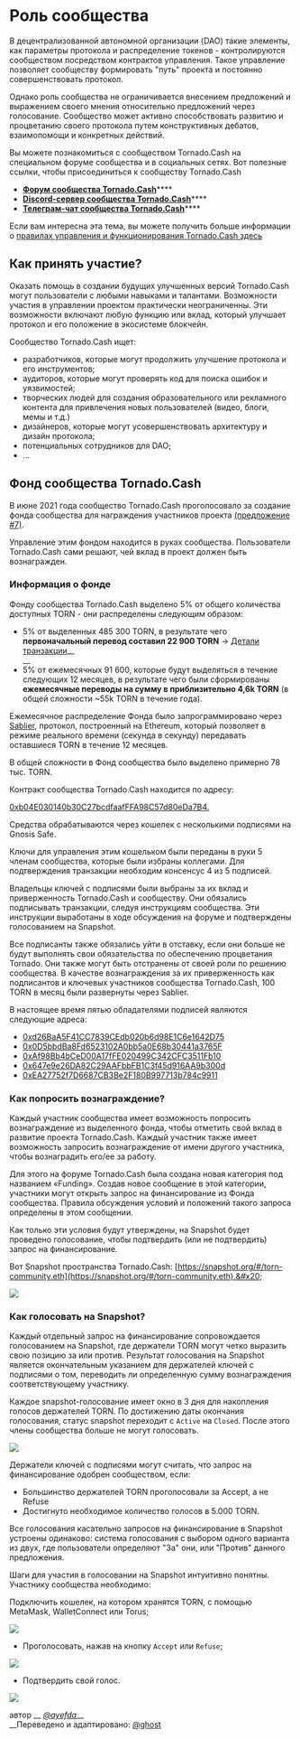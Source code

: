 # Роль сообщества

В децентрализованной автономной организации (DAO) такие элементы, как параметры протокола и распределение токенов - контролируются сообществом посредством контрактов управления. Такое управление позволяет сообществу формировать "путь" проекта и постоянно совершенствовать протокол.

Однако роль сообщества не ограничивается внесением предложений и выражением своего мнения относительно предложений через голосование. Сообщество может активно способствовать развитию и процветанию своего протокола путем конструктивных дебатов, взаимопомощи и конкретных действий.

Вы можете познакомиться с сообществом Tornado.Cash на специальном форуме сообщества и в социальных сетях. Вот полезные ссылки, чтобы присоединиться к сообществу Tornado.Cash

* [**Форум сообщества Tornado.Cash**](https://torn.community)****
* [**Discord-сервер сообщества Tornado.Cash**](https://discord.com/invite/TFDrM8K42j)****
* [**Телеграм-чат сообщества Tornado.Cash**](https://t.me/TornadoCashOfficial)****

Если вам интересна эта тема, вы можете получить больше информации о [правилах управления и функционирования Tornado.Cash здесь](https://docs.tornado.cash/governance)

## Как принять участие?

Оказать помощь в создании будущих улучшенных версий Tornado.Cash могут пользователи с любыми навыками и талантами. Возможности участия в управлении проектом практически неограниченны. Эти возможности включают любую функцию или вклад, который улучшает протокол и его положение в экосистеме блокчейн.

Сообщество Tornado.Cash ищет:

* разработчиков, которые могут продолжить улучшение протокола и его инструментов;
* аудиторов, которые могут проверять код для поиска ошибок и уязвимостей;
* творческих людей для создания образовательного или рекламного контента для привлечения новых пользователей  (видео, блоги, мемы и т.д.)
* дизайнеров, которые могут усовершенствовать архитектуру и дизайн протокола;
* потенциальных сотрудников для DAO;
* ...

## Фонд сообщества Tornado.Cash

В июне 2021 года сообщество Tornado.Cash проголосовало за создание фонда сообщества для награждения участников проекта [(предложение #7)](https://app.tornado.cash/governance/7).

Управление этим фондом находится в руках сообщества. Пользователи Tornado.Cash сами решают, чей вклад в проект должен быть вознагражден.

### Информация о фонде

Фонду сообщества Tornado.Cash выделено 5% от общего количества доступных TORN - они распределены следующим образом:

* 5% от выделенных 485 300 TORN, в результате чего **первоначальный перевод составил 22 900 TORN** -> [Детали транзакции](https://etherscan.io/tx/0xbe95f4268df2023d9ef234c1eedbb597b99e4c6e7d396d8f521ee482a1d93d47)__\
  __
* 5% от ежемесячных 91 600, которые будут выделяться в течение следующих 12 месяцев, в результате чего были сформированы **ежемесячные переводы на сумму в приблизительно 4,6k TORN** (в общей сложности \~55k TORN в течение года).

Ежемесячное распределение Фонда было запрограммировано через [Sablier](https://sablier.finance), протокол, построенный на Ethereum, который позволяет в режиме реального времени (секунда в секунду) передавать оставшиеся TORN в течение 12 месяцев.

В общей сложности в Фонд сообщества было выделено примерно 78 тыс. TORN.

Контракт сообщества Tornado.Cash находится по адресу:

[0xb04E030140b30C27bcdfaafFFA98C57d80eDa7B4. ](https://gnosis-safe.io/app/#/safes/0xb04E030140b30C27bcdfaafFFA98C57d80eDa7B4/balances)

Средства обрабатываются через кошелек с несколькими подписями на Gnosis Safe.

Ключи для управления этим кошельком были переданы в руки 5 членам сообщества, которые были избраны коллегами. Для подтверждения транзакции необходим консенсус 4 из 5 подписей.

Владельцы ключей с подписями были выбраны за их вклад и приверженность Tornado.Cash и сообществу. Они обязались подписывать транзакции, следуя инструкциям сообщества. Эти инструкции выработаны в ходе обсуждения на форуме и подтверждены голосованием на Snapshot.&#x20;

Все подписанты также обязались уйти в отставку, если они больше не будут выполнять свои обязательства по обеспечению процветания Tornado. Они также могут быть отстранены от своей роли по решению сообщества. В качестве вознаграждения за их приверженность как подписантов и ключевых участников сообщества Tornado.Cash, 100 TORN в месяц были развернуты через Sablier.

В настоящее время пятью обладателями подписей являются следующие адреса:&#x20;

* [0xd26BaA5F41CC7839CEdb020b6d98E1C6e1642D75](https://etherscan.io/address/0xd26BaA5F41CC7839CEdb020b6d98E1C6e1642D75)
* [0x0D5bbdBa8Fd6523102A0bb5a0E68b30441a3765F](https://etherscan.io/address/0x0D5bbdBa8Fd6523102A0bb5a0E68b30441a3765F)
* [0xAf98Bb4bCeD00A17fFE020499C342CFC3511Fb10](https://etherscan.io/address/0xAf98Bb4bCeD00A17fFE020499C342CFC3511Fb10)
* [0x647e9e26DA82C29AAFbbFB1C3f45d916AA9b300d](https://etherscan.io/address/0x647e9e26DA82C29AAFbbFB1C3f45d916AA9b300d)
* [0xEA27752f7D6687CB3Be2F180B997713b784c9911](https://etherscan.io/address/0xEA27752f7D6687CB3Be2F180B997713b784c9911)

### Как попросить вознаграждение?

Каждый участник сообщества имеет возможность попросить вознаграждение из выделенного фонда, чтобы отметить свой вклад в развитие проекта Tornado.Cash. Каждый участник также имеет возможность запросить вознаграждение от имени другого участника, чтобы вознаградить его/ее за работу.

Для этого на форуме Tornado.Cash была создана новая категория под названием «Funding». Создав новое сообщение в этой категории, участники могут открыть запрос на финансирование из Фонда сообщества. Правила обсуждения условий и положений такого запроса определены в этом сообщении.&#x20;

Как только эти условия будут утверждены, на Snapshot будет проведено голосование, чтобы подтвердить (или не подтвердить) запрос на финансирование.

Вот Snapshot пространства Tornado.Cash: [https://snapshot.org/#/torn-community.eth](https://snapshot.org/#/torn-community.eth).&#x20;

![](../.gitbook/assets/page-daccueil.png)



### Как голосовать на Snapshot?

Каждый отдельный запрос на финансирование сопровождается голосованием на Snapshot, где держатели TORN могут четко выразить свою позицию за или против. Результат голосования на Snapshot является окончательным указанием для держателей ключей с подписями о том, переводить ли определенную сумму вознаграждения соответствующему участнику.

Каждое snapshot-голосование имеет окно в 3 дня для накопления голосов держателей TORN. По достижению даты окончания голосования,  статус snapshot переходит с `Active` на `Closed`. После этого члены сообщества больше не могут голосовать.&#x20;

![](../.gitbook/assets/time-window.png)

Держатели ключей с подписями могут считать, что запрос на финансирование одобрен сообществом, если:

* Большинство держателей TORN проголосовали за Accept, а не Refuse
* Достигнуто необходимое количество голосов в 5.000 TORN.

Все голосования касательно запросов на финансирование в Snapshot устроены одинаково: система голосования с выбором одного варианта из двух, где пользователи определяют "За" они, или "Против" данного предложения.

Шаги для участия в голосовании на Snapshot интуитивно понятны. Участнику сообщества необходимо:

Подключить кошелек, на котором хранятся TORN, с помощью MetaMask, WalletConnect или Torus;

![](../.gitbook/assets/connect-wallet.png)

* Проголосовать, нажав на кнопку `Accept` или `Refuse`;

![](../.gitbook/assets/cast-the-vote.png)

* Подтвердить свой голос.

![](../.gitbook/assets/confirm-the-vote.png)

автор __ [_@ayefda_](https://torn.community/u/ayefda)__\
__Переведено и адаптировано: [@ghost](https://torn.community/u/ghost/summary)
